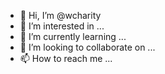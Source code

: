 - 👋 Hi, I’m @wcharity
- 👀 I’m interested in ...
- 🌱 I’m currently learning ...
- 💞️ I’m looking to collaborate on ...
- 📫 How to reach me ...

<!---
wcharity/wcharity is a ✨ special ✨ repository because its `README.md` (this file) appears on your GitHub profile.
You can click the Preview link to take a look at your changes.
--->
